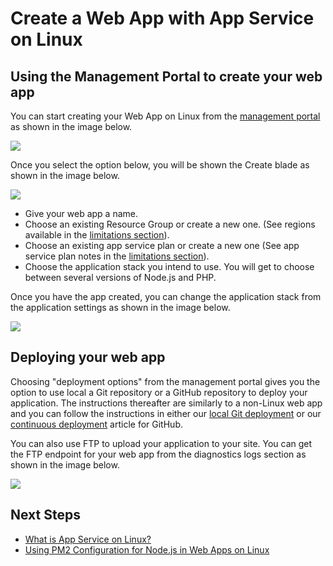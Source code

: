 <properties 
	pageTitle="How to Create a Web App with App Service on Linux | Azure" 
	description="Web app creation workflow for App Service on Linux." 
	keywords="azure app service, web app, linux, oss"
	services="app-service" 
	documentationCenter="" 
	authors="naziml" 
	manager="wpickett" 
	editor=""/>

<tags 
	ms.service="app-service" 
	ms.workload="na" 
	ms.tgt_pltfrm="na" 
	ms.devlang="na" 
	ms.topic="article" 
	ms.date="10/10/2016" 
	wacn.date="" 
	ms.author="naziml"/>

# Create a Web App with App Service on Linux

## Using the Management Portal to create your web app
You can start creating your Web App on Linux from the [management portal](https://portal.azure.cn) as shown in the image below.

![][1]

Once you select the option below, you will be shown the Create blade as shown in the image below. 

![][2]

-	Give your web app a name.
-	Choose an existing Resource Group or create a new one. (See regions available in the [limitations section](/documentation/articles/app-service-linux-intro/)).
-	Choose an existing app service plan or create a new one (See app service plan notes in the [limitations section](/documentation/articles/app-service-linux-intro/)). 
-	Choose the application stack you intend to use. You will get to choose between several versions of Node.js and PHP. 

Once you have the app created, you can change the application stack from the application settings as shown in the image below.

![][3]

## Deploying your web app

Choosing "deployment options" from the management portal gives you the option to use local a Git repository or a GitHub repository to deploy your application. The instructions thereafter are similarly to a non-Linux web app and you can follow the instructions in either our [local Git deployment](/documentation/articles/app-service-deploy-local-git/) or our [continuous deployment](/documentation/articles/app-service-continuous-deployment/) article for GitHub.

You can also use FTP to upload your application to your site. You can get the FTP endpoint for your web app from the diagnostics logs section as shown in the image below.

![][4]


## Next Steps ##

* [What is App Service on Linux?](/documentation/articles/app-service-linux-intro/)
* [Using PM2 Configuration for Node.js in Web Apps on Linux](/documentation/articles/app-service-linux-using-nodejs-pm2/)

<!--Image references-->
[1]: ./media/app-service-linux-how-to-create-a-web-app/top-level-create.png
[2]: ./media/app-service-linux-how-to-create-a-web-app/create-blade.png
[3]: ./media/app-service-linux-how-to-create-a-web-app/application-settings-change-stack.png
[4]: ./media/app-service-linux-how-to-create-a-web-app/diagnostic-logs-ftp.png
